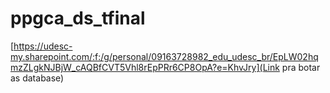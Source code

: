 # ppgca_ds_tfinal

[https://udesc-my.sharepoint.com/:f:/g/personal/09163728982_edu_udesc_br/EpLW02hqmzZLgkNJBjW_cAQBfCVT5Vhl8rEpPRr6CP8OpA?e=KhvJry](Link pra botar as database)

